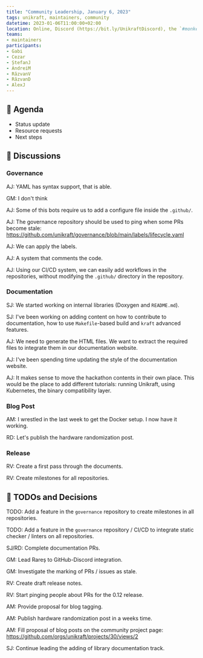 ```yaml
---
title: "Community Leadership, January 6, 2023"
tags: unikraft, maintainers, community
datetime: 2023-01-06T11:00:00+02:00
location: Online, Discord (https://bit.ly/UnikraftDiscord), the `#monkey-business` voice channel
teams:
- maintainers
participants:
- Gabi
- Cezar
- ȘtefanJ
- AndreiM
- RăzvanV
- RăzvanD
- AlexJ
---
```


## :dart: Agenda

- Status update
- Resource requests
- Next steps

## :closed_book: Discussions

### Governance

AJ: YAML has syntax support, that is able.

GM: I don't think 

AJ: Some of this bots require us to add a configure file inside the `.github/`.

AJ: The governance repository should be used to ping when some PRs become stale: https://github.com/unikraft/governance/blob/main/labels/lifecycle.yaml

AJ: We can apply the labels.

AJ: A system that comments the code.

AJ: Using our CI/CD system, we can easily add workflows in the repositories, without modifying the `.github/` directory in the repository.

### Documentation

SJ: We started working on internal libraries (Doxygen and `README.md`).

SJ: I've been working on adding content on how to contribute to documentation, how to use `Makefile`-based build and `kraft` advanced features.

AJ: We need to generate the HTML files.
We want to extract the required files to integrate them in our documentation website.

AJ: I've been spending time updating the style of the documentation website.

AJ: It makes sense to move the hackathon contents in their own place.
This would be the place to add different tutorials: running Unikraft, using Kubernetes, the binary compatibility layer.

### Blog Post

AM: I wrestled in the last week to get the Docker setup.
I now have it working.

RD: Let's publish the hardware randomization post.

### Release

RV: Create a first pass through the documents.

RV: Create milestones for all repositories.

## :wrench: TODOs and Decisions

TODO: Add a feature in the `governance` repository to create milestones in all repositories.

TODO: Add a feature in the `governance` repository / CI/CD to integrate static checker / linters on all repositories.

SJ/RD: Complete documentation PRs.

GM: Lead Rareș to GitHub-Discord integration.

GM: Investigate the marking of PRs / issues as stale.

RV: Create draft release notes.

RV: Start pinging people about PRs for the 0.12 release.

AM: Provide proposal for blog tagging.

AM: Publish hardware randomization post in a weeks time.

AM: Fill proposal of blog posts on the community project page: https://github.com/orgs/unikraft/projects/30/views/2

SJ: Continue leading the adding of library documentation track.
